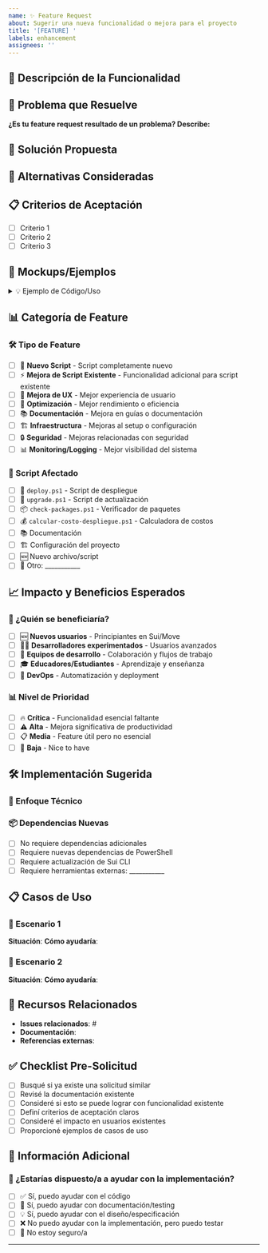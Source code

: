 ```yaml
---
name: ✨ Feature Request
about: Sugerir una nueva funcionalidad o mejora para el proyecto
title: '[FEATURE] '
labels: enhancement
assignees: ''
---
```


## 🚀 Descripción de la Funcionalidad

<!-- Una descripción clara y concisa de la funcionalidad que te gustaría ver -->

## 🎯 Problema que Resuelve

<!-- ¿Está relacionado con un problema específico? Por favor descríbelo -->
<!-- Ejemplo: "Es frustrante cuando [...]" -->

**¿Es tu feature request resultado de un problema? Describe:**

## 💭 Solución Propuesta

<!-- Describe la solución que te gustaría ver -->

## 🔄 Alternativas Consideradas  

<!-- Describe alternativas que hayas considerado -->

## 📋 Criterios de Aceptación

<!-- Define cuándo considerarías esta funcionalidad como "completada" -->

- [ ] Criterio 1
- [ ] Criterio 2  
- [ ] Criterio 3

## 🎨 Mockups/Ejemplos

<!-- Si tienes ejemplos visuales, de código, o mockups -->

<details>
<summary>💡 Ejemplo de Código/Uso</summary>

```powershell
# Ejemplo de cómo te gustaría que funcionara
.\.script\nuevo-comando.ps1 --opcion valor
```

</details>

## 📊 Categoría de Feature

<!-- ¿Qué tipo de mejora es? -->

### 🛠️ Tipo de Feature
- [ ] 🚀 **Nuevo Script** - Script completamente nuevo
- [ ] ⚡ **Mejora de Script Existente** - Funcionalidad adicional para script existente  
- [ ] 🎨 **Mejora de UX** - Mejor experiencia de usuario
- [ ] 🔧 **Optimización** - Mejor rendimiento o eficiencia
- [ ] 📚 **Documentación** - Mejora en guías o documentación
- [ ] 🏗️ **Infraestructura** - Mejoras al setup o configuración
- [ ] 🔒 **Seguridad** - Mejoras relacionadas con seguridad
- [ ] 📊 **Monitoring/Logging** - Mejor visibilidad del sistema

### 🎯 Script Afectado
- [ ] 🚀 `deploy.ps1` - Script de despliegue
- [ ] 🔄 `upgrade.ps1` - Script de actualización  
- [ ] 📦 `check-packages.ps1` - Verificador de paquetes
- [ ] 💰 `calcular-costo-despliegue.ps1` - Calculadora de costos
- [ ] 📚 Documentación
- [ ] 🏗️ Configuración del proyecto
- [ ] 🆕 Nuevo archivo/script
- [ ] 🔧 Otro: ___________

## 📈 Impacto y Beneficios Esperados

### 👥 ¿Quién se beneficiaría?
- [ ] 🆕 **Nuevos usuarios** - Principiantes en Sui/Move
- [ ] 👨‍💻 **Desarrolladores experimentados** - Usuarios avanzados
- [ ] 🏢 **Equipos de desarrollo** - Colaboración y flujos de trabajo
- [ ] 🎓 **Educadores/Estudiantes** - Aprendizaje y enseñanza
- [ ] 🔧 **DevOps** - Automatización y deployment

### 📊 Nivel de Prioridad 
- [ ] 🔥 **Crítica** - Funcionalidad esencial faltante
- [ ] ⚠️ **Alta** - Mejora significativa de productividad
- [ ] 📋 **Media** - Feature útil pero no esencial
- [ ] 🔧 **Baja** - Nice to have

## 🛠️ Implementación Sugerida

<!-- Si tienes ideas sobre cómo implementarlo -->

### 🔧 Enfoque Técnico
<!-- Opcional: Si tienes ideas técnicas específicas -->

### 📦 Dependencias Nuevas
<!-- ¿Requeriría nuevas dependencias o herramientas? -->
- [ ] No requiere dependencias adicionales
- [ ] Requiere nuevas dependencias de PowerShell
- [ ] Requiere actualización de Sui CLI
- [ ] Requiere herramientas externas: ___________

## 📋 Casos de Uso

<!-- Describe scenarios específicos donde esto sería útil -->

### 🎯 Escenario 1
**Situación**: 
**Cómo ayudaría**: 

### 🎯 Escenario 2  
**Situación**:
**Cómo ayudaría**:

## 🔗 Recursos Relacionados

<!-- Enlaces a documentación, issues relacionados, etc. -->

- **Issues relacionados**: #
- **Documentación**: 
- **Referencias externas**:

## ✅ Checklist Pre-Solicitud

<!-- Por favor verifica antes de enviar -->

- [ ] Busqué si ya existe una solicitud similar
- [ ] Revisé la documentación existente
- [ ] Consideré si esto se puede lograr con funcionalidad existente
- [ ] Definí criterios de aceptación claros
- [ ] Consideré el impacto en usuarios existentes
- [ ] Proporcioné ejemplos de casos de uso

## 💬 Información Adicional

<!-- Cualquier otro contexto o información relevante -->

### 🤝 ¿Estarías dispuesto/a a ayudar con la implementación?
- [ ] ✅ Sí, puedo ayudar con el código
- [ ] 📝 Sí, puedo ayudar con documentación/testing
- [ ] 💡 Sí, puedo ayudar con el diseño/especificación
- [ ] ❌ No puedo ayudar con la implementación, pero puedo testar
- [ ] 🤷 No estoy seguro/a

---

<!-- 
🙏 ¡Gracias por ayudar a mejorar el proyecto! 
Tus ideas nos ayudan a hacer que el desarrollo en Sui sea más eficiente para todos.
-->